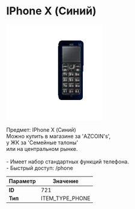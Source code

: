 # IPhone X (Синий)

![Item Image](../img/721.webp?raw=true)

Предмет: IPhone X (Синий)<br>Можно купить в магазине за 'AZCOIN's',<br>у ЖК за  'Семейные талоны'<br>или на центральном рынке.<br><br>- Имеет набор стандартных функций телефона.<br>- Быстрый доступ: /phone


| Параметр | Значение |
|----------|----------|
| **ID** | 721 |
| **Тип** | ITEM_TYPE_PHONE |

